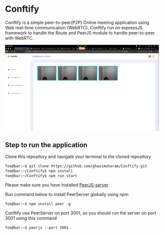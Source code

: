 # Conftify
Conftify is a simple peer-to-peer(P2P) Online meeting application using Web real-time communication (WebRTC), Conftify run on expressJS framework to handle the Route and PeerJS module to handle peer-to-peer with WebRTC.

![Conftify](./public/img/conftify.png "Conftify on development")

## Step to run the application

Clone this repository and navigate your terminal to the cloned repository

```console
foo@bar:~$ git clone https://github.com/ghazimuharam/Conftify.git
foo@bar:~/Conftify$ npm install
foo@bar:~/Conftify$ npm run start
```

Please make sure you have installed [PeerJS-server](https://github.com/peers/peerjs-server)

Run command below to install PeerServer globally using npm

```console
foo@bar:~$ npm install peer -g
```

Conftify use PeerServer on port 3001, so you should run the server on port 3001 using this command
```console
foo@bar:~$ peerjs --port 3001
```